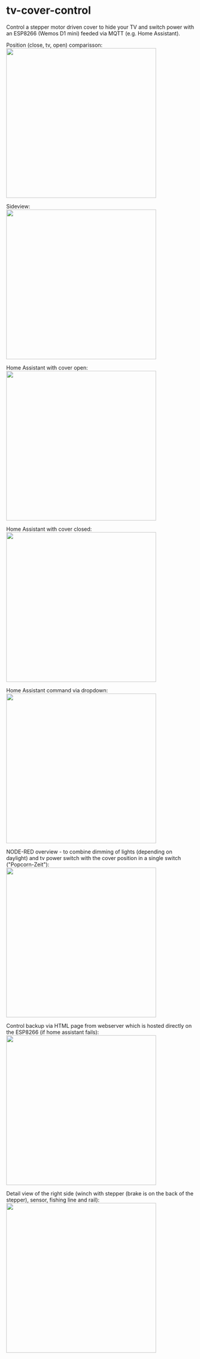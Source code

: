 # tv-cover-control
Control a stepper motor driven cover to hide your TV and switch power with an ESP8266 (Wemos D1 mini) feeded via MQTT (e.g. Home Assistant).

Position (close, tv, open) comparisson:  
<img src="images/cover_positions_open_tv_close_comparison.jpg" width="400">

Sideview:  
<img src="images/sideview.jpg" width="400">

Home Assistant with cover open:  
<img src="images/homeassistant_lovelace_open.jpg" width="400">

Home Assistant with cover closed:  
<img src="images/homeassistant_lovelace_closed.jpg" width="400">

Home Assistant command via dropdown:  
<img src="images/homeassistant_lovelace_commands.jpg" width="400">

NODE-RED overview - to combine dimming of lights (depending on daylight) and tv power switch with the cover position in a single switch ("Popcorn-Zeit"):  
<img src="images/NODE-RED_overview.jpg" width="400">

Control backup via HTML page from webserver which is hosted directly on the ESP8266 (if home assistant fails):  
<img src="images/tv-cover-control-html.jpg" width="400">

Detail view of the right side (winch with stepper (brake is on the back of the stepper), sensor, fishing line and rail):  
<img src="images/hardware_winch_with_stepper_and_sensor_detail.jpg" width="400">